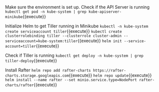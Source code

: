 
Make sure the environment is set up. Check if the API Server is running
`kubectl get pod -n kube-system | grep kube-apiserver-minikube`{{execute}}

Initialize Helm to get Tiller running in Minikube
`kubectl -n kube-system create serviceaccount tiller`{{execute}}
`kubectl create clusterrolebinding tiller --clusterrole cluster-admin --serviceaccount=kube-system:tiller`{{execute}}
`helm init --service-account=tiller`{{execute}}

Check if Tiller is running
`kubectl get deploy -n kube-system | grep tiller-deploy`{{execute}}

Install Rafter
`helm repo add rafter-charts https://rafter-charts.storage.googleapis.com`{{execute}}
`helm repo update`{{execute}}
`helm install --name rafter --set minio.service.type=NodePort rafter-charts/rafter`{{execute}}